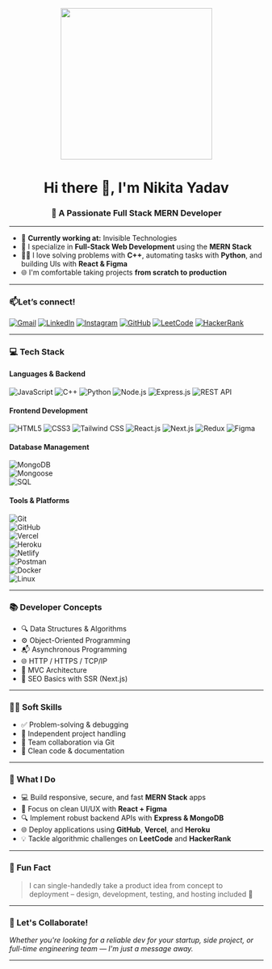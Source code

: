 <p align="center">
  <img src="https://media.giphy.com/media/L1R1tvI9svkIWwpVYr/giphy.gif" width="300" />
</p>

<h1 align="center">Hi there 👋, I'm Nikita Yadav</h1>
<h3 align="center">🚀 A Passionate Full Stack MERN Developer</h3>

---

- 🔭 **Currently working at:** Invisible Technologies  
- 🔧 I specialize in **Full-Stack Web Development** using the **MERN Stack**  
- 👨‍💻 I love solving problems with **C++**, automating tasks with **Python**, and building UIs with **React & Figma**  
- 🌐 I'm comfortable taking projects **from scratch to production**  


---

###  📫Let’s connect! 

[![Gmail](https://img.shields.io/badge/Gmail-D14836?style=for-the-badge&logo=gmail&logoColor=white)](mailto:nikitayadav192004@gmail.com)
[![LinkedIn](https://img.shields.io/badge/LinkedIn-0077B5.svg?style=for-the-badge&logo=linkedin&logoColor=white)](https://www.linkedin.com/in/nikita-yadav-1a74b0231/)
[![Instagram](https://img.shields.io/badge/Instagram-E4405F.svg?style=for-the-badge&logo=instagram&logoColor=white)](https://www.instagram.com/nikitayadavv19/)
[![GitHub](https://img.shields.io/badge/GitHub-100000.svg?style=for-the-badge&logo=github&logoColor=white)](https://github.com/nikitayadav19)
[![LeetCode](https://img.shields.io/badge/LeetCode-FFA116.svg?style=for-the-badge&logo=leetcode&logoColor=black)](https://leetcode.com/u/nikitaa_yadav/)
[![HackerRank](https://img.shields.io/badge/HackerRank-2EC866.svg?style=for-the-badge&logo=HackerRank&logoColor=white)](http://hackerrank.com/profile/nikitaa_yadav)

---


### 💻 Tech Stack

#### **Languages & Backend**
![JavaScript](https://img.shields.io/badge/-JavaScript-F7DF1E?style=flat-square&logo=javascript&logoColor=000) ![C++](https://img.shields.io/badge/-C++-00599C?style=flat-square&logo=cplusplus&logoColor=white) ![Python](https://img.shields.io/badge/-Python-3776AB?style=flat-square&logo=python&logoColor=white) ![Node.js](https://img.shields.io/badge/-Node.js-339933?style=flat-square&logo=node.js&logoColor=white) ![Express.js](https://img.shields.io/badge/-Express.js-000000?style=flat-square&logo=express&logoColor=white) ![REST API](https://img.shields.io/badge/-REST%20API-black?style=flat-square)

#### **Frontend Development**
![HTML5](https://img.shields.io/badge/-HTML5-E34F26?style=flat-square&logo=html5&logoColor=white) ![CSS3](https://img.shields.io/badge/-CSS3-1572B6?style=flat-square&logo=css3) ![Tailwind CSS](https://img.shields.io/badge/-Tailwind%20CSS-38B2AC?style=flat-square&logo=tailwind-css&logoColor=white) ![React.js](https://img.shields.io/badge/-React.js-61DAFB?style=flat-square&logo=react&logoColor=black) ![Next.js](https://img.shields.io/badge/-Next.js-000?style=flat-square&logo=next.js) ![Redux](https://img.shields.io/badge/-Redux-764ABC?style=flat-square&logo=redux&logoColor=white) ![Figma](https://img.shields.io/badge/-Figma-F24E1E?style=flat-square&logo=figma&logoColor=white)


#### **Database Management**
![MongoDB](https://img.shields.io/badge/-MongoDB-47A248?style=flat-square&logo=mongodb&logoColor=white)  
![Mongoose](https://img.shields.io/badge/-Mongoose-800000?style=flat-square)  
![SQL](https://img.shields.io/badge/-SQL-4479A1?style=flat-square&logo=postgresql&logoColor=white)

#### **Tools & Platforms**
![Git](https://img.shields.io/badge/-Git-F05032?style=flat-square&logo=git&logoColor=white)  
![GitHub](https://img.shields.io/badge/-GitHub-181717?style=flat-square&logo=github)  
![Vercel](https://img.shields.io/badge/-Vercel-000?style=flat-square&logo=vercel)  
![Heroku](https://img.shields.io/badge/-Heroku-430098?style=flat-square&logo=heroku)  
![Netlify](https://img.shields.io/badge/-Netlify-00C7B7?style=flat-square&logo=netlify)  
![Postman](https://img.shields.io/badge/-Postman-FF6C37?style=flat-square&logo=postman)  
![Docker](https://img.shields.io/badge/-Docker-2496ED?style=flat-square&logo=docker)  
![Linux](https://img.shields.io/badge/-Linux-FCC624?style=flat-square&logo=linux&logoColor=black)

---

### 📚 Developer Concepts

- 🔍 Data Structures & Algorithms  
- ⚙️ Object-Oriented Programming  
- 📬 Asynchronous Programming  
- 🌐 HTTP / HTTPS / TCP/IP  
- 🧱 MVC Architecture  
- 🚀 SEO Basics with SSR (Next.js)

---

### 🧑‍💻 Soft Skills

- ✅ Problem-solving & debugging  
- 🧠 Independent project handling  
- 🤝 Team collaboration via Git  
- 📝 Clean code & documentation

---


### 🌟 What I Do

- 💻 Build responsive, secure, and fast **MERN Stack** apps
- 📱 Focus on clean UI/UX with **React + Figma**
- 🔍 Implement robust backend APIs with **Express & MongoDB**
- 🌐 Deploy applications using **GitHub**, **Vercel**, and **Heroku**
- 💡 Tackle algorithmic challenges on **LeetCode** and **HackerRank**

---

### 🧠 Fun Fact

> I can single-handedly take a product idea from concept to deployment – design, development, testing, and hosting included 🚀

---

### 📝 Let's Collaborate!

*Whether you're looking for a reliable dev for your startup, side project, or full-time engineering team — I'm just a message away.*

---

